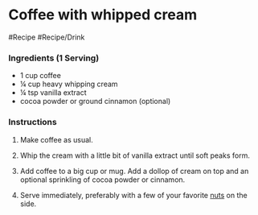 
# Coffee with whipped cream

#Recipe 
#Recipe/Drink

### Ingredients (1 Serving)

-   1 cup coffee
-   ¼ cup heavy whipping cream
-   ¼ tsp vanilla extract
-   cocoa powder or ground cinnamon (optional)

### Instructions

1.  Make coffee as usual.
    
2.  Whip the cream with a little bit of vanilla extract until soft peaks form.
    
3.  Add coffee to a big cup or mug. Add a dollop of cream on top and an optional sprinkling of cocoa powder or cinnamon.
    
4.  Serve immediately, preferably with a few of your favorite [nuts](https://www.dietdoctor.com/low-carb/nuts) on the side.

